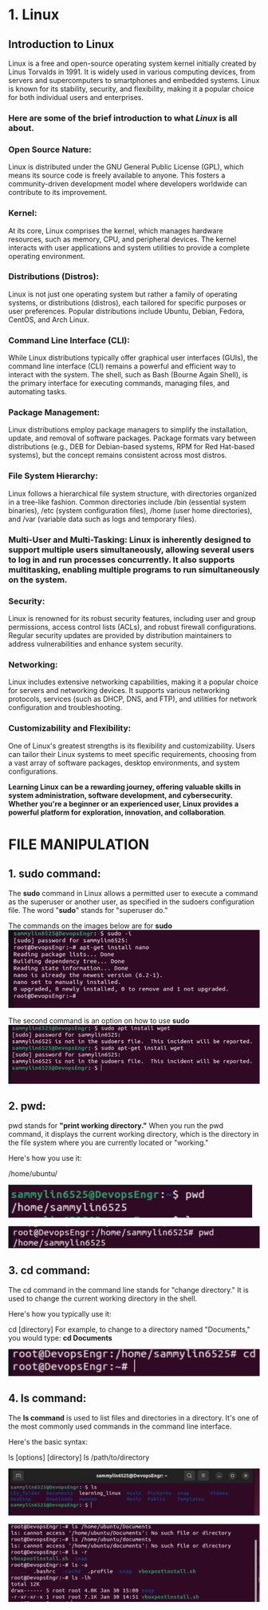 # 1. Linux
## Introduction to Linux
Linux is a free and open-source operating system kernel initially created by Linus Torvalds in 1991. It is widely used in various computing devices, from servers and supercomputers to smartphones and embedded systems. Linux is known for its stability, security, and flexibility, making it a popular choice for both individual users and enterprises.

### Here are some of the brief introduction to what ***Linux*** is all about.

### Open Source Nature: 
Linux is distributed under the GNU General Public License (GPL), which means its source code is freely available to anyone. This fosters a community-driven development model where developers worldwide can contribute to its improvement.

### Kernel: 
At its core, Linux comprises the kernel, which manages hardware resources, such as memory, CPU, and peripheral devices. The kernel interacts with user applications and system utilities to provide a complete operating environment.

### Distributions (Distros): 
Linux is not just one operating system but rather a family of operating systems, or distributions (distros), each tailored for specific purposes or user preferences. Popular distributions include Ubuntu, Debian, Fedora, CentOS, and Arch Linux.

### Command Line Interface (CLI): 
While Linux distributions typically offer graphical user interfaces (GUIs), the command line interface (CLI) remains a powerful and efficient way to interact with the system. The shell, such as Bash (Bourne Again Shell), is the primary interface for executing commands, managing files, and automating tasks.

### Package Management: 
Linux distributions employ package managers to simplify the installation, update, and removal of software packages. Package formats vary between distributions (e.g., DEB for Debian-based systems, RPM for Red Hat-based systems), but the concept remains consistent across most distros.

### File System Hierarchy: 
Linux follows a hierarchical file system structure, with directories organized in a tree-like fashion. Common directories include /bin (essential system binaries), /etc (system configuration files), /home (user home directories), and /var (variable data such as logs and temporary files).

### Multi-User and Multi-Tasking: Linux is inherently designed to support multiple users simultaneously, allowing several users to log in and run processes concurrently. It also supports multitasking, enabling multiple programs to run simultaneously on the system.

### Security: 
Linux is renowned for its robust security features, including user and group permissions, access control lists (ACLs), and robust firewall configurations. Regular security updates are provided by distribution maintainers to address vulnerabilities and enhance system security.

### Networking: 
Linux includes extensive networking capabilities, making it a popular choice for servers and networking devices. It supports various networking protocols, services (such as DHCP, DNS, and FTP), and utilities for network configuration and troubleshooting.

### Customizability and Flexibility:
One of Linux's greatest strengths is its flexibility and customizability. Users can tailor their Linux systems to meet specific requirements, choosing from a vast array of software packages, desktop environments, and system configurations.

**Learning Linux can be a rewarding journey, offering valuable skills in system administration, software development, and cybersecurity. Whether you're a beginner or an experienced user, Linux provides a powerful platform for exploration, innovation, and collaboration**.

  # FILE MANIPULATION
## 1. sudo command: 
The **sudo** command in Linux allows a permitted user to execute a command as the superuser or another user, as specified in the sudoers configuration file. The word "**sudo**" stands for "superuser do."

The commands on the images below are for **sudo**
![the image below is a screenshot of sudo command](images/apt-get.png)

The second command is an option on how to use **sudo**
![the image below is a screenshot of sudo command](images/image/sudoo.png)

## 2. pwd:
pwd stands for **"print working directory."** When you run the pwd command, it displays the current working directory, which is the directory in the file system where you are currently located or "working."

Here's how you use it:

/home/ubuntu/

![The image below shows the pwd command](images/image/pwd1.png)

![The image below shows the pwd command](images/image/pwd.png)


## 3. cd command: 
The cd command in the command line stands for "change directory." It is used to change the current working directory in the shell.

Here's how you typically use it:

cd [directory]
For example, to change to a directory named "Documents," you would type:
**cd Documents**

![here's is the image indicating cd command](images/image/cd.png)


## 4. ls command:
The **ls command** is used to list files and directories in a directory. It's one of the most commonly used commands in the command line interface.

Here's the basic syntax:

ls [options] [directory]     ls /path/to/directory

![The image below show ls command](images/image/ls.png)

![The image below show ls command](images/image/ls_flags.png)
